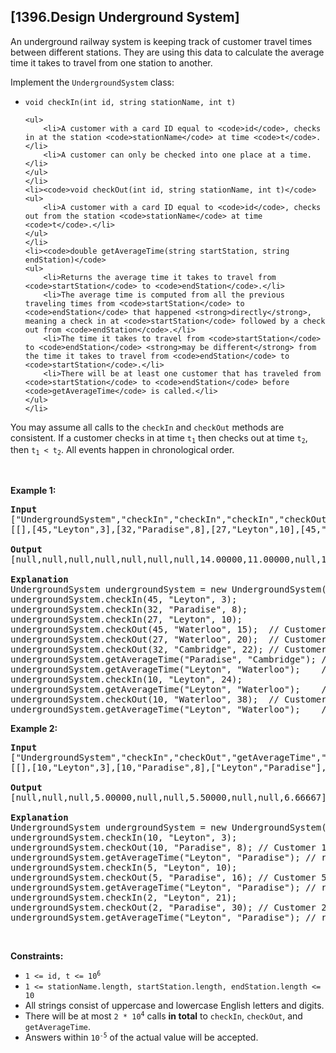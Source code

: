 ## [1396.Design Underground System]
<p>An underground railway system is keeping track of customer travel times between different stations. They are using this data to calculate the average time it takes to travel from one station to another.</p>

<p>Implement the <code>UndergroundSystem</code> class:</p>

<ul>
	<li><code>void checkIn(int id, string stationName, int t)</code>

	<ul>
		<li>A customer with a card ID equal to <code>id</code>, checks in at the station <code>stationName</code> at time <code>t</code>.</li>
		<li>A customer can only be checked into one place at a time.</li>
	</ul>
	</li>
	<li><code>void checkOut(int id, string stationName, int t)</code>
	<ul>
		<li>A customer with a card ID equal to <code>id</code>, checks out from the station <code>stationName</code> at time <code>t</code>.</li>
	</ul>
	</li>
	<li><code>double getAverageTime(string startStation, string endStation)</code>
	<ul>
		<li>Returns the average time it takes to travel from <code>startStation</code> to <code>endStation</code>.</li>
		<li>The average time is computed from all the previous traveling times from <code>startStation</code> to <code>endStation</code> that happened <strong>directly</strong>, meaning a check in at <code>startStation</code> followed by a check out from <code>endStation</code>.</li>
		<li>The time it takes to travel from <code>startStation</code> to <code>endStation</code> <strong>may be different</strong> from the time it takes to travel from <code>endStation</code> to <code>startStation</code>.</li>
		<li>There will be at least one customer that has traveled from <code>startStation</code> to <code>endStation</code> before <code>getAverageTime</code> is called.</li>
	</ul>
	</li>
</ul>

<p>You may assume all calls to the <code>checkIn</code> and <code>checkOut</code> methods are consistent. If a customer checks in at time <code>t<sub>1</sub></code> then checks out at time <code>t<sub>2</sub></code>, then <code>t<sub>1</sub> &lt; t<sub>2</sub></code>. All events happen in chronological order.</p>

<p>&nbsp;</p>
<p><strong class="example">Example 1:</strong></p>

<pre>
<strong>Input</strong>
[&quot;UndergroundSystem&quot;,&quot;checkIn&quot;,&quot;checkIn&quot;,&quot;checkIn&quot;,&quot;checkOut&quot;,&quot;checkOut&quot;,&quot;checkOut&quot;,&quot;getAverageTime&quot;,&quot;getAverageTime&quot;,&quot;checkIn&quot;,&quot;getAverageTime&quot;,&quot;checkOut&quot;,&quot;getAverageTime&quot;]
[[],[45,&quot;Leyton&quot;,3],[32,&quot;Paradise&quot;,8],[27,&quot;Leyton&quot;,10],[45,&quot;Waterloo&quot;,15],[27,&quot;Waterloo&quot;,20],[32,&quot;Cambridge&quot;,22],[&quot;Paradise&quot;,&quot;Cambridge&quot;],[&quot;Leyton&quot;,&quot;Waterloo&quot;],[10,&quot;Leyton&quot;,24],[&quot;Leyton&quot;,&quot;Waterloo&quot;],[10,&quot;Waterloo&quot;,38],[&quot;Leyton&quot;,&quot;Waterloo&quot;]]

<strong>Output</strong>
[null,null,null,null,null,null,null,14.00000,11.00000,null,11.00000,null,12.00000]

<strong>Explanation</strong>
UndergroundSystem undergroundSystem = new UndergroundSystem();
undergroundSystem.checkIn(45, &quot;Leyton&quot;, 3);
undergroundSystem.checkIn(32, &quot;Paradise&quot;, 8);
undergroundSystem.checkIn(27, &quot;Leyton&quot;, 10);
undergroundSystem.checkOut(45, &quot;Waterloo&quot;, 15);  // Customer 45 &quot;Leyton&quot; -&gt; &quot;Waterloo&quot; in 15-3 = 12
undergroundSystem.checkOut(27, &quot;Waterloo&quot;, 20);  // Customer 27 &quot;Leyton&quot; -&gt; &quot;Waterloo&quot; in 20-10 = 10
undergroundSystem.checkOut(32, &quot;Cambridge&quot;, 22); // Customer 32 &quot;Paradise&quot; -&gt; &quot;Cambridge&quot; in 22-8 = 14
undergroundSystem.getAverageTime(&quot;Paradise&quot;, &quot;Cambridge&quot;); // return 14.00000. One trip &quot;Paradise&quot; -&gt; &quot;Cambridge&quot;, (14) / 1 = 14
undergroundSystem.getAverageTime(&quot;Leyton&quot;, &quot;Waterloo&quot;);    // return 11.00000. Two trips &quot;Leyton&quot; -&gt; &quot;Waterloo&quot;, (10 + 12) / 2 = 11
undergroundSystem.checkIn(10, &quot;Leyton&quot;, 24);
undergroundSystem.getAverageTime(&quot;Leyton&quot;, &quot;Waterloo&quot;);    // return 11.00000
undergroundSystem.checkOut(10, &quot;Waterloo&quot;, 38);  // Customer 10 &quot;Leyton&quot; -&gt; &quot;Waterloo&quot; in 38-24 = 14
undergroundSystem.getAverageTime(&quot;Leyton&quot;, &quot;Waterloo&quot;);    // return 12.00000. Three trips &quot;Leyton&quot; -&gt; &quot;Waterloo&quot;, (10 + 12 + 14) / 3 = 12
</pre>

<p><strong class="example">Example 2:</strong></p>

<pre>
<strong>Input</strong>
[&quot;UndergroundSystem&quot;,&quot;checkIn&quot;,&quot;checkOut&quot;,&quot;getAverageTime&quot;,&quot;checkIn&quot;,&quot;checkOut&quot;,&quot;getAverageTime&quot;,&quot;checkIn&quot;,&quot;checkOut&quot;,&quot;getAverageTime&quot;]
[[],[10,&quot;Leyton&quot;,3],[10,&quot;Paradise&quot;,8],[&quot;Leyton&quot;,&quot;Paradise&quot;],[5,&quot;Leyton&quot;,10],[5,&quot;Paradise&quot;,16],[&quot;Leyton&quot;,&quot;Paradise&quot;],[2,&quot;Leyton&quot;,21],[2,&quot;Paradise&quot;,30],[&quot;Leyton&quot;,&quot;Paradise&quot;]]

<strong>Output</strong>
[null,null,null,5.00000,null,null,5.50000,null,null,6.66667]

<strong>Explanation</strong>
UndergroundSystem undergroundSystem = new UndergroundSystem();
undergroundSystem.checkIn(10, &quot;Leyton&quot;, 3);
undergroundSystem.checkOut(10, &quot;Paradise&quot;, 8); // Customer 10 &quot;Leyton&quot; -&gt; &quot;Paradise&quot; in 8-3 = 5
undergroundSystem.getAverageTime(&quot;Leyton&quot;, &quot;Paradise&quot;); // return 5.00000, (5) / 1 = 5
undergroundSystem.checkIn(5, &quot;Leyton&quot;, 10);
undergroundSystem.checkOut(5, &quot;Paradise&quot;, 16); // Customer 5 &quot;Leyton&quot; -&gt; &quot;Paradise&quot; in 16-10 = 6
undergroundSystem.getAverageTime(&quot;Leyton&quot;, &quot;Paradise&quot;); // return 5.50000, (5 + 6) / 2 = 5.5
undergroundSystem.checkIn(2, &quot;Leyton&quot;, 21);
undergroundSystem.checkOut(2, &quot;Paradise&quot;, 30); // Customer 2 &quot;Leyton&quot; -&gt; &quot;Paradise&quot; in 30-21 = 9
undergroundSystem.getAverageTime(&quot;Leyton&quot;, &quot;Paradise&quot;); // return 6.66667, (5 + 6 + 9) / 3 = 6.66667
</pre>

<p>&nbsp;</p>
<p><strong>Constraints:</strong></p>

<ul>
	<li><code>1 &lt;= id, t &lt;= 10<sup>6</sup></code></li>
	<li><code>1 &lt;= stationName.length, startStation.length, endStation.length &lt;= 10</code></li>
	<li>All strings consist of uppercase and lowercase English letters and digits.</li>
	<li>There will be at most <code>2 * 10<sup>4</sup></code> calls <strong>in total</strong> to <code>checkIn</code>, <code>checkOut</code>, and <code>getAverageTime</code>.</li>
	<li>Answers within <code>10<sup>-5</sup></code> of the actual value will be accepted.</li>
</ul>
